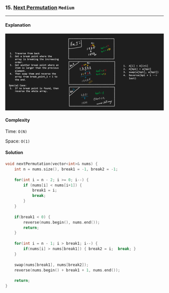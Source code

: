 ### 15. [Next Permutation](https://leetcode.com/problems/next-permutation/) `Medium`

---

#### Explanation

![Next Permutation](./images/next_permutation.png)

#### Complexity

Time: `O(N)`

Space: `O(1)`

#### Solution

```cpp
void nextPermutation(vector<int>& nums) {
    int n = nums.size(), break1 = -1, break2 = -1;

    for(int i = n - 2; i >= 0; i--) {
        if (nums[i] < nums[i+1]) {
            break1 = i;
            break;
        }
    }

    if(break1 < 0) {
        reverse(nums.begin(), nums.end());
        return;
    }

    for(int i = n - 1; i > break1; i--) {
        if(nums[i] > nums[break1]) { break2 = i;  break; }
    }

    swap(nums[break1], nums[break2]);
    reverse(nums.begin() + break1 + 1, nums.end());

    return;
}
```
